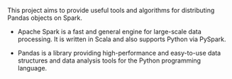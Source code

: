 This project aims to provide useful tools and algorithms for
distributing Pandas objects on Spark.

- Apache Spark is a fast and general engine for large-scale data
processing.  It is written in Scala and also supports Python via
PySpark.

- Pandas is a library providing high-performance and easy-to-use data structures and data analysis tools for the Python programming language.


```



